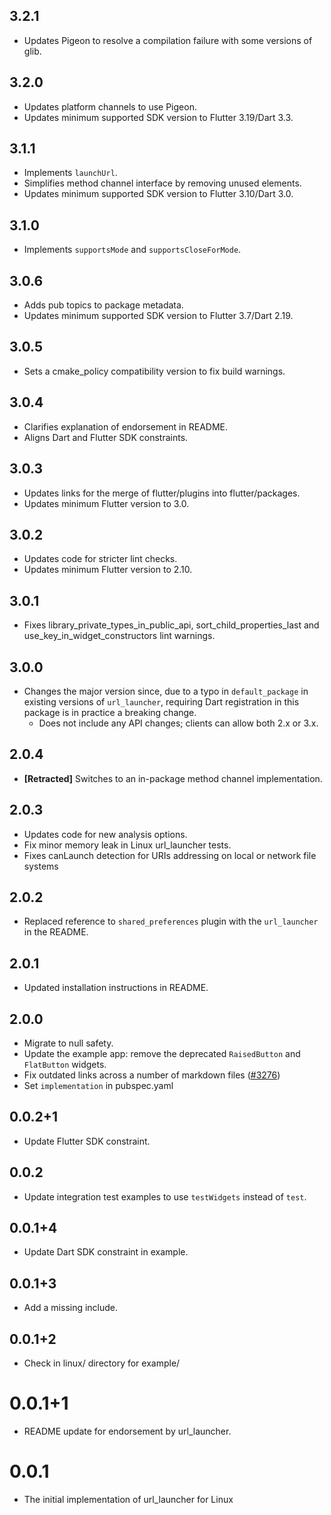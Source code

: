 ## 3.2.1

* Updates Pigeon to resolve a compilation failure with some versions of glib.

## 3.2.0

* Updates platform channels to use Pigeon.
* Updates minimum supported SDK version to Flutter 3.19/Dart 3.3.

## 3.1.1

* Implements `launchUrl`.
* Simplifies method channel interface by removing unused elements.
* Updates minimum supported SDK version to Flutter 3.10/Dart 3.0.

## 3.1.0

* Implements `supportsMode` and `supportsCloseForMode`.

## 3.0.6

* Adds pub topics to package metadata.
* Updates minimum supported SDK version to Flutter 3.7/Dart 2.19.

## 3.0.5

* Sets a cmake_policy compatibility version to fix build warnings.

## 3.0.4

* Clarifies explanation of endorsement in README.
* Aligns Dart and Flutter SDK constraints.

## 3.0.3

* Updates links for the merge of flutter/plugins into flutter/packages.
* Updates minimum Flutter version to 3.0.

## 3.0.2

* Updates code for stricter lint checks.
* Updates minimum Flutter version to 2.10.

## 3.0.1

* Fixes library_private_types_in_public_api, sort_child_properties_last and use_key_in_widget_constructors
  lint warnings.

## 3.0.0

* Changes the major version since, due to a typo in `default_package` in
  existing versions of `url_launcher`, requiring Dart registration in this
  package is in practice a breaking change.
  * Does not include any API changes; clients can allow both 2.x or 3.x.

## 2.0.4

* **\[Retracted\]** Switches to an in-package method channel implementation.

## 2.0.3

* Updates code for new analysis options.
* Fix minor memory leak in Linux url_launcher tests.
* Fixes canLaunch detection for URIs addressing on local or network file systems

## 2.0.2

* Replaced reference to `shared_preferences` plugin with the `url_launcher` in the README.

## 2.0.1

* Updated installation instructions in README.

## 2.0.0

* Migrate to null safety.
* Update the example app: remove the deprecated `RaisedButton` and `FlatButton` widgets.
* Fix outdated links across a number of markdown files ([#3276](https://github.com/flutter/plugins/pull/3276))
* Set `implementation` in pubspec.yaml

## 0.0.2+1

* Update Flutter SDK constraint.

## 0.0.2

* Update integration test examples to use `testWidgets` instead of `test`.

## 0.0.1+4

* Update Dart SDK constraint in example.

## 0.0.1+3

* Add a missing include.

## 0.0.1+2

* Check in linux/ directory for example/

# 0.0.1+1
* README update for endorsement by url_launcher.

# 0.0.1
* The initial implementation of url_launcher for Linux
